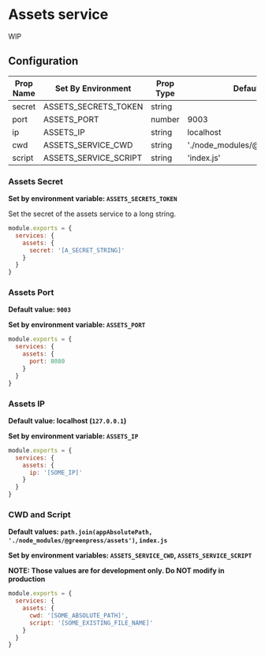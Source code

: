 # Assets service

WIP

## Configuration

| Prop Name | Set By Environment    | Prop Type | Default Value                       |
|-----------|-----------------------|-----------|-------------------------------------|
| secret    | ASSETS_SECRETS_TOKEN  | string    |                                     |
| port      | ASSETS_PORT           | number    | 9003                                |
| ip        | ASSETS_IP             | string    | localhost                           |
| cwd       | ASSETS_SERVICE_CWD    | string    | './node_modules/@greenpress/assets' |
| script    | ASSETS_SERVICE_SCRIPT | string    | 'index.js'                          |

### Assets Secret

**Set by environment variable: `ASSETS_SECRETS_TOKEN`**

Set the secret of the assets service to a long string.

```js
module.exports = {
  services: {
    assets: {
      secret: '[A_SECRET_STRING]'
    }
  }
}
```

### Assets Port

**Default value: `9003`**

**Set by environment variable: `ASSETS_PORT`**

```js
module.exports = {
  services: {
    assets: {
      port: 8080
    }
  }
}
```

### Assets IP

**Default value: localhost (`127.0.0.1`)**

**Set by environment variable: `ASSETS_IP`**

```js
module.exports = {
  services: {
    assets: {
      ip: '[SOME_IP]'
    }
  }
}
```

### CWD and Script

**Default values: `path.join(appAbsolutePath, './node_modules/@greenpress/assets')`, `index.js`**

**Set by environment variables: `ASSETS_SERVICE_CWD`, `ASSETS_SERVICE_SCRIPT`**

**NOTE: Those values are for development only. Do NOT modify in production**

```js
module.exports = {
  services: {
    assets: {
      cwd: '[SOME_ABSOLUTE_PATH]',
      script: '[SOME_EXISTING_FILE_NAME]'
    }
  }
}
```